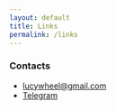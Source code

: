 ```yaml
---
layout: default
title: Links
permalink: /links
---
```



### Contacts

- [lucywheel@gmail.com](mailto:lucywheel@gmail.com)
- [Telegram](https://teleg.run/lucywheel)